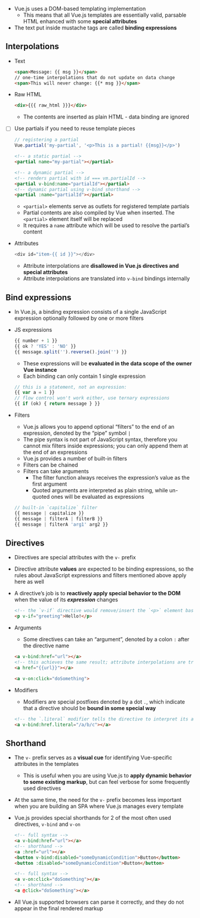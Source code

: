 - Vue.js uses a DOM-based templating implementation
    - This means that all Vue.js templates are essentially valid, parsable HTML enhanced with some **special attributes**
- The text put inside mustache tags are called **binding expressions**
## Interpolations
- Text

    ```html
    <span>Message: {{ msg }}</span>
    // one-time interpolations that do not update on data change
    <span>This will never change: {{* msg }}</span>
    ```

- Raw HTML

    ```html
    <div>{{{ raw_html }}}</div>
    ```

    - The contents are inserted as plain HTML - data binding are ignored
- [ ] Use partials if you need to reuse template pieces
	
    ```js
    // registering a partial
    Vue.partial('my-partial', '<p>This is a partial! {{msg}}</p>')
    ```

    ```html
    <!-- a static partial -->
    <partial name="my-partial"></partial>

    <!-- a dynamic partial -->
    <!-- renders partial with id === vm.partialId -->
    <partial v-bind:name="partialId"></partial>
    <!-- dynamic partial using v-bind shorthand -->
    <partial :name="partialId"></partial>
    ```

    - `<partial>` elements serve as outlets for registered template partials
    - Partial contents are also compiled by Vue when inserted. The `<partial>` element itself will be replaced
    - It requires a `name` attribute which will be used to resolve the partial’s content
- Attributes

    ```js
    <div id="item-{{ id }}"></div>
    ```

    - Attribute interpolations are **disallowed in Vue.js directives and special attributes**
    - Attribute interpolations are translated into `v-bind` bindings internally
## Bind expressions
- In Vue.js, a binding expression consists of a single JavaScript expression optionally followed by one or more filters
- JS expressions

    ```js
    {{ number + 1 }}
    {{ ok ? 'YES' : 'NO' }}
    {{ message.split('').reverse().join('') }}
    ```

    - These expressions will be **evaluated in the data scope of the owner Vue instance**
    - Each binding can only contain 1 single expression
    
    ```js
    // this is a statement, not an expression:
    {{ var a = 1 }}
    // flow control won't work either, use ternary expressions
    {{ if (ok) { return message } }}
    ```
    
- Filters
    - Vue.js allows you to append optional “filters” to the end of an expression, denoted by the “pipe” symbol `|`
    - The pipe syntax is not part of JavaScript syntax, therefore you cannot mix filters inside expressions; you can only append them at the end of an expressions
    - Vue.js provides a number of built-in filters
    - Filters can be chained
    - Filters can take arguments
        - The filter function always receives the expression’s value as the first argument
        - Quoted arguments are interpreted as plain string, while un-quoted ones will be evaluated as expressions
    
    ```js
    // built-in `capitalize` filter
    {{ message | capitalize }}
    {{ message | filterA | filterB }}
    {{ message | filterA 'arg1' arg2 }}
    ```
    
## Directives        
- Directives are special attributes with the `v-` prefix
- Directive attribute **values** are expected to be binding expressions, so the rules about JavaScript expressions and filters mentioned above apply here as well
- A directive’s job is to **reactively apply special behavior to the DOM** when the value of its ***expression*** changes

    ```html
    <!-- the `v-if` directive would remove/insert the `<p>` element based on the truthiness of the value of the expression `greeting` -->
    <p v-if="greeting">Hello!</p>
    ```

- Arguments
    - Some directives can take an “argument”, denoted by a colon `:` after the directive name
    
    ```html
    <a v-bind:href="url"></a>
    <!-- this achieves the same result; attribute interpolations are translated into v-bind bindings internally -->
    <a href="{{url}}"></a>

    <a v-on:click="doSomething">
    ```
    
- Modifiers
    - Modifiers are special postfixes denoted by a dot `.`, which indicate that a directive should be **bound in some special way**
    
    ```html
    <!-- the `.literal` modifier tells the directive to interpret its attribute value as a literal string rather than an expression -->
    <a v-bind:href.literal="/a/b/c"></a>
    ```
    
## Shorthand
- The `v-` prefix serves as a **visual cue** for identifying Vue-specific attributes in the templates
    - This is useful when you are using Vue.js to **apply dynamic behavior to some existing markup**, but can feel verbose for some frequently used directives
- At the same time, the need for the `v-` prefix becomes less important when you are building an SPA where Vue.js manages every template
- Vue.js provides special shorthands for 2 of the most often used directives, `v-bind` and `v-on`

    ```html
    <!-- full syntax -->
    <a v-bind:href="url"></a>
    <!-- shorthand -->
    <a :href="url"></a>
    <button v-bind:disabled="someDynamicCondition">Button</button>
    <button :disabled="someDynamicCondition">Button</button>

    <!-- full syntax -->
    <a v-on:click="doSomething"></a>
    <!-- shorthand -->
    <a @click="doSomething"></a>
    ```

- All Vue.js supported browsers can parse it correctly, and they do not appear in the final rendered markup